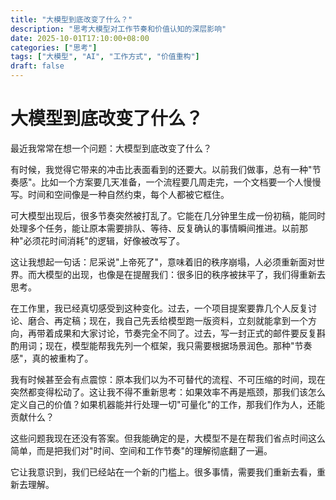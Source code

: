 ```yaml
---
title: "大模型到底改变了什么？"
description: "思考大模型对工作节奏和价值认知的深层影响"
date: 2025-10-01T17:10:00+08:00
categories: ["思考"]
tags: ["大模型", "AI", "工作方式", "价值重构"]
draft: false
---
```


# 大模型到底改变了什么？

最近我常常在想一个问题：大模型到底改变了什么？

有时候，我觉得它带来的冲击比表面看到的还要大。以前我们做事，总有一种"节奏感"。比如一个方案要几天准备，一个流程要几周走完，一个文档要一个人慢慢写。时间和空间像是一种自然约束，每个人都被它框住。

可大模型出现后，很多节奏突然被打乱了。它能在几分钟里生成一份初稿，能同时处理多个任务，能让原本需要排队、等待、反复确认的事情瞬间推进。以前那种"必须花时间消耗"的逻辑，好像被改写了。

这让我想起一句话：尼采说"上帝死了"，意味着旧的秩序崩塌，人必须重新面对世界。而大模型的出现，也像是在提醒我们：很多旧的秩序被抹平了，我们得重新去思考。

在工作里，我已经真切感受到这种变化。过去，一个项目提案要靠几个人反复讨论、磨合、再定稿；现在，我自己先丢给模型跑一版资料，立刻就能拿到一个方向，再带着成果和大家讨论，节奏完全不同了。过去，写一封正式的邮件要反复斟酌用词；现在，模型能帮我先列一个框架，我只需要根据场景润色。那种"节奏感"，真的被重构了。

我有时候甚至会有点震惊：原本我们以为不可替代的流程、不可压缩的时间，现在突然都变得松动了。这让我不得不重新思考：如果效率不再是瓶颈，那我们该怎么定义自己的价值？如果机器能并行处理一切"可量化"的工作，那我们作为人，还能贡献什么？

这些问题我现在还没有答案。但我能确定的是，大模型不是在帮我们省点时间这么简单，而是把我们对"时间、空间和工作节奏"的理解彻底翻了一遍。

它让我意识到，我们已经站在一个新的门槛上。很多事情，需要我们重新去看，重新去理解。